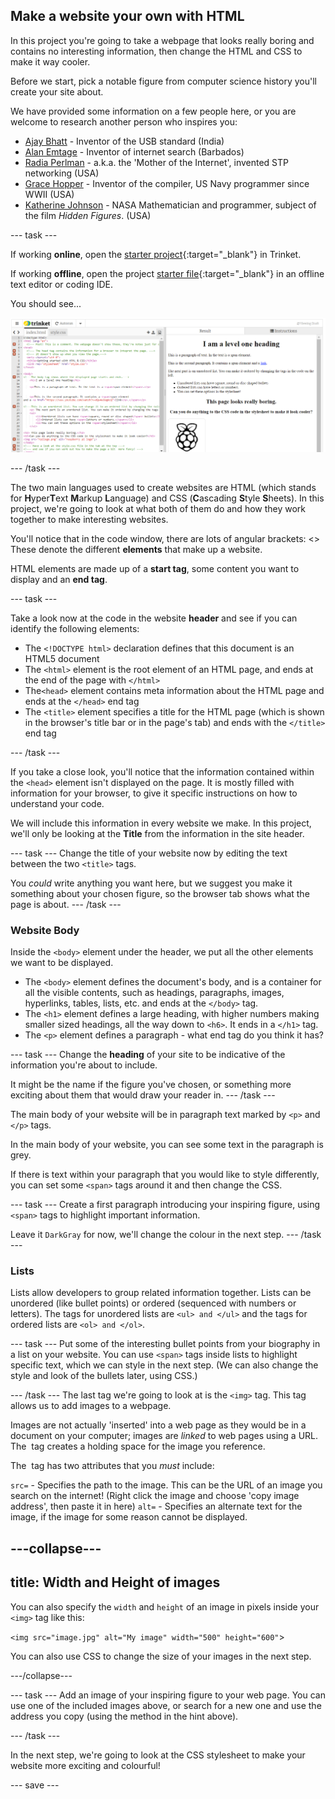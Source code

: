 ## Make a website your own with HTML

In this project you're going to take a webpage that looks really boring and contains no interesting information, then change the HTML and CSS to make it way cooler. 

Before we start, pick a notable figure from computer science history you'll create your site about. 

We have provided some information on a few people here, or you are welcome to research another person who inspires you:
+ [Ajay Bhatt](https://en.wikipedia.org/wiki/Ajay_Bhatt) - Inventor of the USB standard (India)
+ [Alan Emtage](https://en.wikipedia.org/wiki/Alan_Emtage) - Inventor of internet search (Barbados)
+ [Radia Perlman](https://en.wikipedia.org/wiki/Radia_Perlman) - a.k.a. the 'Mother of the Internet', invented STP networking (USA)
+ [Grace Hopper](https://en.wikipedia.org/wiki/Grace_Hopper) - Inventor of the compiler, US Navy programmer since WWII (USA)
+ [Katherine Johnson](https://en.wikipedia.org/wiki/Katherine_Johnson) - NASA Mathematician and programmer, subject of the film *Hidden Figures*. (USA)

--- task ---

If working **online**, open the [starter project](https://trinket.io/library/trinkets/609451ca1d){:target="_blank"} in Trinket.
 
If working **offline**, open the project [starter file](http://rpf.io/p/en/edit-the-web-get){:target="_blank"} in an offline text editor or coding IDE. 

You should see...
 
![starter project](images/starter-project.png)

--- /task ---

The two main languages used to create websites are HTML (which stands for **H**yper**T**ext **M**arkup **L**anguage) and CSS (**C**ascading **S**tyle **S**heets). In this project, we're going to look at what both of them do and how they work together to make interesting websites.

You'll notice that in the code window, there are lots of angular brackets: <> These denote the different **elements** that make up a website. 

HTML elements are made up of a **start tag**, some content you want to display and an **end tag**.

--- task ---

Take a look now at the code in the website **header** and see if you can identify the following elements:

+ The ```<!DOCTYPE html>``` declaration defines that this document is an HTML5 document
+ The ```<html>``` element is the root element of an HTML page, and ends at the end of the page with ```</html>```
+ The```<head>``` element contains meta information about the HTML page and ends at the ```</head>``` end tag
+ The ```<title>``` element specifies a title for the HTML page (which is shown in the browser's title bar or in the page's tab) and ends with the ```</title>``` end tag

--- /task ---

If you take a close look, you'll notice that the information contained within the ```<head>``` element isn't displayed on the page. It is mostly filled with information for your browser, to give it specific instructions on how to understand your code. 

We will include this information in every website we make. In this project, we'll only be looking at the **Title** from the information in the site header.

--- task ---
Change the title of your website now by editing the text between the two ```<title>``` tags.

You *could* write anything you want here, but we suggest you make it something about your chosen figure, so the browser tab shows what the page is about.
--- /task ---

### Website Body
Inside the ```<body>``` element under the header, we put all the other elements we want to be displayed. 

+ The ```<body>``` element defines the document's body, and is a container for all the visible contents, such as headings, paragraphs, images, hyperlinks, tables, lists, etc. and ends at the ```</body>``` tag.
+ The ```<h1>``` element defines a large heading, with higher numbers making smaller sized headings, all the way down to ```<h6>```. It ends in a ```</h1>``` tag.
+ The ```<p>``` element defines a paragraph - what end tag do you think it has?

--- task ---
Change the **heading** of your site to be indicative of the information you're about to include. 

It might be the name if the figure you've chosen, or something more exciting about them that would draw your reader in.
--- /task ---

The main body of your website will be in paragraph text marked by ```<p>``` and ```</p>``` tags. 

In the main body of your website, you can see some text in the paragraph is grey.

If there is text within your paragraph that you would like to style differently, you can set some ```<span>``` tags around it and then change the CSS. 

--- task ---
Create a first paragraph introducing your inspiring figure, using ```<span>``` tags to highlight important information. 

Leave it ```DarkGray``` for now, we'll change the colour in the next step.
--- /task ---

### Lists 

Lists allow developers to group related information together. Lists can be unordered (like bullet points) or ordered (sequenced with numbers or letters). The tags for unordered lists are ```<ul> and </ul>``` and the tags for ordered lists are ```<ol> and </ol>```.


--- task ---
Put some of the interesting bullet points from your biography in a list on your website. You can use ```<span>``` tags inside lists to highlight specific text, which we can style in the next step. (We can also change the style and look of the bullets later, using CSS.)

--- /task ---
The last tag we're going to look at is the ```<img>``` tag. This tag allows us to add images to a webpage. 

Images are not actually 'inserted' into a web page as they would be in a document on your computer; images are *linked* to web pages using a URL. The <img> tag creates a holding space for the image you reference.

The <img> tag has two attributes that you *must* include:

```src=``` - Specifies the path to the image. This can be the URL of an image you search on the internet! (Right click the image and choose 'copy image address', then paste it in here)
```alt=``` - Specifies an alternate text for the image, if the image for some reason cannot be displayed.

---collapse---
---
title: Width and Height of images
---

You can also specify the ```width``` and ```height``` of an image in pixels inside your ```<img>``` tag like this:

```<img src="image.jpg" alt="My image" width="500" height="600"```>

You can also use CSS to change the size of your images in the next step.

---/collapse---

--- task ---
Add an image of your inspiring figure to your web page. You can use one of the included images above, or search for a new one and use the address you copy (using the method in the hint above).

--- /task ---

In the next step, we're going to look at the CSS stylesheet to make your website more exciting and colourful!

--- save ---